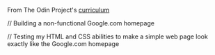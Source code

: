 From The Odin Project's [curriculum](http://www.theodinproject.com/courses/web-development-101/lessons/html-css)

// Building a non-functional Google.com homepage

// Testing my HTML and CSS abilities to make a simple web page look exactly like the Google.com homepage